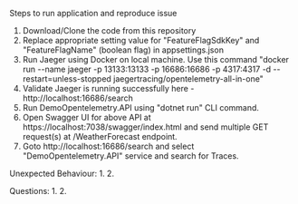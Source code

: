 Steps to run application and reproduce issue

1. Download/Clone the code from this repository
2. Replace appropriate setting value for "FeatureFlagSdkKey" and "FeatureFlagName" (boolean flag) in appsettings.json
3. Run Jaeger using Docker on local machine. Use this command "docker run --name jaeger -p 13133:13133 -p 16686:16686 -p 4317:4317 -d --restart=unless-stopped jaegertracing/opentelemetry-all-in-one"
4. Validate Jaeger is running successfully here - http://localhost:16686/search
5. Run DemoOpentelemetry.API using "dotnet run" CLI command.
6. Open Swagger UI for above API at https://localhost:7038/swagger/index.html and send multiple GET request(s) at /WeatherForecast endpoint.
7. Goto http://localhost:16686/search and select "DemoOpentelemetry.API" service and search for Traces.

Unexpected Behaviour:
1. 
2.

Questions:
1.
2.
